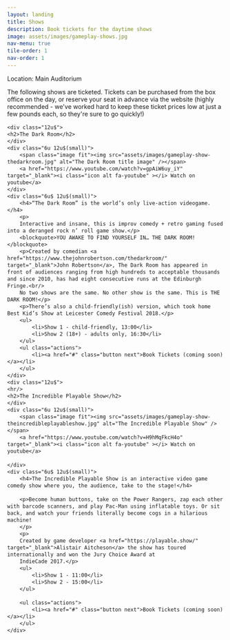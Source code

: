 ```yaml
---
layout: landing
title: Shows
description: Book tickets for the daytime shows
image: assets/images/gameplay-shows.jpg
nav-menu: true
tile-order: 1
nav-order: 1
---
```


<!-- Main -->
<div id="main" class="alt">

<!-- One -->
<section id="one">
	<div class="inner">
<!-- Content -->
<div class="boxed">Location: Main Auditorium</div>
<p>The following shows are ticketed. Tickets can be purchased from the box office on the day, or reserve your seat in advance via the website (highly recommended - we've worked hard to keep these ticket prices low at just a few pounds each, so they're sure to go quickly!)</p>

<div class="row">
		
	<div class="12u$">
	<h2>The Dark Room</h2>
	</div>
	<div class="6u 12u$(small)">
		<span class="image fit"><img src="assets/images/gameplay-show-thedarkroom.jpg" alt="The Dark Room title image" /></span>
		<a href="https://www.youtube.com/watch?v=gpAiW6uy_iY" target="_blank"><i class="icon alt fa-youtube" ></i> Watch on youtube</a>
	</div>
	<div class="6u$ 12u$(small)">
		<h4>“The Dark Room” is the world’s only live-action videogame. </h4>
		<p>
		Interactive and insane, this is improv comedy + retro gaming fused into a deranged rock n’ roll game show.</p> 
		<blockquote>YOU AWAKE TO FIND YOURSELF IN… THE DARK ROOM!</blockquote>
		<p>Created by comedian <a href="https://www.thejohnrobertson.com/thedarkroom/" target="_blank">John Robertson</a>, The Dark Room has appeared in front of audiences ranging from high hundreds to acceptable thousands and since 2010, has had eight consecutive runs at the Edinburgh Fringe.<br/>
		No two shows are the same. No other show is the same. This is THE DARK ROOM!</p>
		<p>There’s also a child-friendly(ish) version, which took home Best Kid’s Show at Leicester Comedy Festival 2018.</p>
		<ul>
			<li>Show 1 - child-friendly, 13:00</li>
			<li>Show 2 (18+) - adults only, 16:30</li>
		</ul>
		<ul class="actions">
			<li><a href="#" class="button next">Book Tickets (coming soon)</a></li>
		</ul>
	</div>
	<div class="12u$">
	<hr/>
	<h2>The Incredible Playable Show</h2>
	</div>
	<div class="6u 12u$(small)">
		<span class="image fit"><img src="assets/images/gameplay-show-theincredibleplayableshow.jpg" alt="The Incredible Playable Show" /></span>
		<a href="https://www.youtube.com/watch?v=H9hMqFkcH4o" target="_blank"><i class="icon alt fa-youtube" ></i> Watch on youtube</a>

	</div>
	<div class="6u$ 12u$(small)">
		<h4>The Incredible Playable Show is an interactive video game comedy show where you, the audience, take to the stage!</h4>

		<p>Become human buttons, take on the Power Rangers, zap each other with barcode scanners, and play Pac-Man using inflatable toys. Or sit back, and watch your friends literally become cogs in a hilarious machine! 
		</p>
		<p>
		Created by game developer <a href="https://playable.show/" target="_blank">Alistair Aitcheson</a> the show has toured internationally and won the Jury Choice Award at
		IndieCade 2017.</p>
		<ul>
			<li>Show 1 - 11:00</li>
			<li>Show 2 - 15:00</li>
		</ul>

		<ul class="actions">
			<li><a href="#" class="button next">Book Tickets (coming soon)</a></li>
		</ul>
	</div>
</div>


</div><!-- inner -->

</section>

</div>

